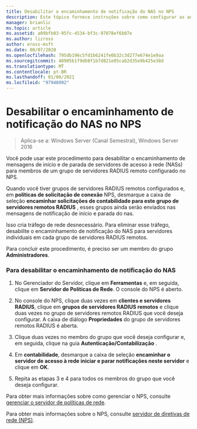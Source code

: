 ```yaml
---
title: Desabilitar o encaminhamento de notificação do NAS no NPS
description: Este tópico fornece instruções sobre como configurar as autenticações simultâneas do servidor de políticas de rede no Windows Server 2016.
manager: brianlic
ms.topic: article
ms.assetid: a09bfb03-95fc-4534-bf3c-97078ef6b07e
ms.author: lizross
author: eross-msft
ms.date: 08/07/2020
ms.openlocfilehash: 795db196c5fd1b6241fe0b32c3d277e674e1e9aa
ms.sourcegitcommit: 40905b1f9d68f1b7d821e05cab2d35e9b425e38d
ms.translationtype: MT
ms.contentlocale: pt-BR
ms.lasthandoff: 01/06/2021
ms.locfileid: "97948992"
---
```

# <a name="disable-nas-notification-forwarding-in-nps"></a>Desabilitar o encaminhamento de notificação do NAS no NPS

>Aplica-se a: Windows Server (Canal Semestral), Windows Server 2016

Você pode usar este procedimento para desabilitar o encaminhamento de mensagens de início e de parada de servidores de acesso à rede (NASs) para membros de um grupo de servidores RADIUS remoto configurado no NPS.

Quando você tiver grupos de servidores RADIUS remotos configurados e, em **políticas de solicitação de conexão** NPS, desmarque a caixa de seleção **encaminhar solicitações de contabilidade para este grupo de servidores remotos RADIUS** , esses grupos ainda serão enviados nas mensagens de notificação de início e parada do nas.

Isso cria tráfego de rede desnecessário. Para eliminar esse tráfego, desabilite o encaminhamento de notificação do NAS para servidores individuais em cada grupo de servidores RADIUS remotos.

Para concluir este procedimento, é preciso ser um membro do grupo **Administradores**.

### <a name="to-disable-nas-notification-forwarding"></a>Para desabilitar o encaminhamento de notificação do NAS

1. No Gerenciador do Servidor, clique em **Ferramentas** e, em seguida, clique em **Servidor de Políticas de Rede**. O console do NPS é aberto.

2. No console do NPS, clique duas vezes em **clientes e servidores RADIUS**, clique em **grupos de servidores RADIUS remotos** e clique duas vezes no grupo de servidores remotos RADIUS que você deseja configurar. A caixa de diálogo **Propriedades** do grupo de servidores remotos RADIUS é aberta.

3. Clique duas vezes no membro do grupo que você deseja configurar e, em seguida, clique na guia **Autenticação/Contabilização** .

4. Em **contabilidade**, desmarque a caixa de seleção **encaminhar o servidor de acesso à rede iniciar e parar notificações neste servidor** e clique em **OK**.

5. Repita as etapas 3 e 4 para todos os membros do grupo que você deseja configurar.

Para obter mais informações sobre como gerenciar o NPS, consulte [gerenciar o servidor de políticas de rede](nps-manage-top.md).

Para obter mais informações sobre o NPS, consulte [servidor de diretivas de rede (NPS)](nps-top.md).
